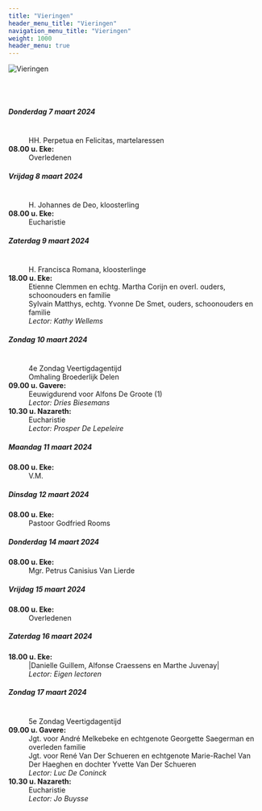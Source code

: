 ```yaml
---
title: "Vieringen"
header_menu_title: "Vieringen"
navigation_menu_title: "Vieringen"
weight: 1000
header_menu: true
---
```


![Vieringen](images/liturgische-vieringen.jpg)

<br>
<br>

##### Donderdag 7 maart 2024  
<dl><dt>&nbsp;</dt><dd>HH. Perpetua en Felicitas, martelaressen<br></dd><dt><b>08.00 u. Eke:</b></dt><dd>Overledenen</dd>
</dl>

##### Vrijdag 8 maart 2024  
<dl><dt>&nbsp;</dt><dd>H. Johannes de Deo, kloosterling<br></dd><dt><b>08.00 u. Eke:</b></dt><dd>Eucharistie</dd>
</dl>

##### Zaterdag 9 maart 2024  
<dl><dt>&nbsp;</dt><dd>H. Francisca Romana, kloosterlinge<br></dd><dt><b>18.00 u. Eke:</b></dt><dd>Etienne Clemmen en echtg. Martha Corijn en overl. ouders, schoonouders en familie<br>Sylvain Matthys, echtg. Yvonne De Smet, ouders, schoonouders en familie<br><i>Lector: Kathy Wellems</i></dd>
</dl>

##### Zondag 10 maart 2024  
<dl><dt>&nbsp;</dt><dd>4e Zondag Veertigdagentijd<br>Omhaling Broederlijk Delen<br></dd><dt><b>09.00 u. Gavere:</b></dt><dd>Eeuwigdurend voor Alfons De Groote (1)<br><i>Lector: Dries Biesemans</i></dd>
<dt><b>10.30 u. Nazareth:</b></dt><dd>Eucharistie<br><i>Lector: Prosper De Lepeleire</i></dd>
</dl>

##### Maandag 11 maart 2024  
<dl><dt><b>08.00 u. Eke:</b></dt><dd>V.M.</dd>
</dl>

##### Dinsdag 12 maart 2024  
<dl><dt><b>08.00 u. Eke:</b></dt><dd>Pastoor Godfried Rooms</dd>
</dl>

##### Donderdag 14 maart 2024  
<dl><dt><b>08.00 u. Eke:</b></dt><dd>Mgr. Petrus Canisius Van Lierde</dd>
</dl>

##### Vrijdag 15 maart 2024  
<dl><dt><b>08.00 u. Eke:</b></dt><dd>Overledenen</dd>
</dl>

##### Zaterdag 16 maart 2024  
<dl><dt><b>18.00 u. Eke:</b></dt><dd>|Danielle Guillem, Alfonse Craessens en Marthe Juvenay|<br><i>Lector: Eigen lectoren</i></dd>
</dl>

##### Zondag 17 maart 2024  
<dl><dt>&nbsp;</dt><dd>5e Zondag Veertigdagentijd<br></dd><dt><b>09.00 u. Gavere:</b></dt><dd>Jgt. voor André Melkebeke en echtgenote Georgette Saegerman en overleden familie<br>Jgt. voor René Van Der Schueren en echtgenote Marie-Rachel Van Der Haeghen en dochter Yvette Van Der Schueren<br><i>Lector: Luc De Coninck</i></dd>
<dt><b>10.30 u. Nazareth:</b></dt><dd>Eucharistie<br><i>Lector: Jo Buysse</i></dd>
</dl>
<br>
<br>
<br>


